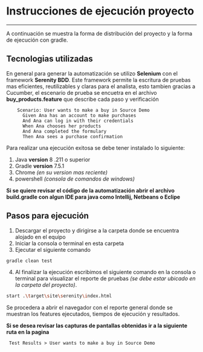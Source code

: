 # Instrucciones de ejecución proyecto
***

A continuación se muestra la forma de distribución del proyecto y la forma de ejecución con gradle.

## Tecnologias utilizadas

En general para generar la automatización se utilizo **Selenium** con el framework **Serenity BDD**. Este framework
permite la escritura de pruebas mas eficientes, reutilizables y claras para el analista, esto tambien gracias
a Cucumber, el escenario de prueba se encuetra en el archivo **buy_products.feature** que describe cada paso y verificación

```cucumber:
    Scenario: User wants to make a buy in Source Demo
      Given Ana has an account to make purchases
      And Ana can log in with their credentials
      When Ana chooses her products
      And Ana completed the formulary
      Then Ana sees a purchase confirmation
```


Para realizar una ejecución exitosa se debe tener instalado lo siguiente:

1. Java **version** 8 .211 o superior
2. Gradle **version** 7.5.1
3. Chrome *(en su version mas reciente)*
4. powershell *(consola de comandos de windows)*

**Si se quiere revisar el código de la automatización abrir el archivo build.gradle con algun IDE para java
como Intellij, Netbeans o Eclipe**

## Pasos para ejecución

1. Descargar el proyecto y dirigirse a la carpeta donde se encuentra
    alojado en el equipo
2. Iniciar la consola o terminal en esta carpeta
3. Ejecutar el siguiente comando 

``` bash 
gradle clean test
```

4. Al finalizar la ejecución escribimos el siguiente comando en la consola o terminal para visualizar
    el reporte de pruebas *(se debe estar ubicado en la carpeta del proyecto)*.

```bash
start .\target\site\serenity\index.html
```

Se procedera a abrir el navegador con el reporte general donde se muestran los features ejecutados,
tiempos de ejecución y resultados.

**Si se desea revisar las capturas de pantallas obtenidas ir a la siguiente ruta en la pagina**

```
 Test Results > User wants to make a buy in Source Demo
```

